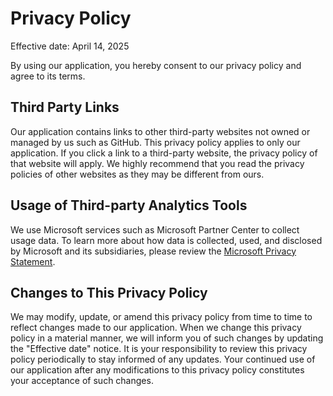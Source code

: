 # Privacy Policy

Effective date: April 14, 2025

By using our application, you hereby consent to our privacy policy and agree to its terms.

## Third Party Links

Our application contains links to other third-party websites not owned or managed by us such as GitHub. This privacy policy applies to only our application. If you click a link to a third-party website, the privacy policy of that website will apply. We highly recommend that you read the privacy policies of other websites as they may be different from ours.

## Usage of Third-party Analytics Tools

We use Microsoft services such as Microsoft Partner Center to collect usage data. To learn more about how data is collected, used, and disclosed by Microsoft and its subsidiaries, please review the [Microsoft Privacy Statement](https://privacy.microsoft.com/privacystatement).

## Changes to This Privacy Policy

We may modify, update, or amend this privacy policy from time to time to reflect changes made to our application. When we change this privacy policy in a material manner, we will inform you of such changes by updating the "Effective date" notice. It is your responsibility to review this privacy policy periodically to stay informed of any updates. Your continued use of our application after any modifications to this privacy policy constitutes your acceptance of such changes.

